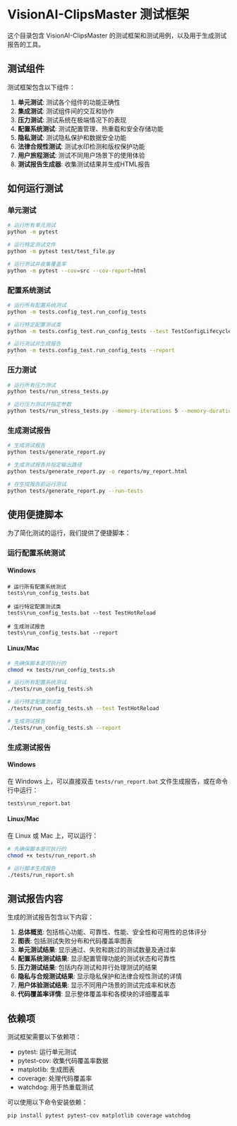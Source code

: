 # VisionAI-ClipsMaster 测试框架

这个目录包含 VisionAI-ClipsMaster 的测试框架和测试用例，以及用于生成测试报告的工具。

## 测试组件

测试框架包含以下组件：

1. **单元测试**: 测试各个组件的功能正确性
2. **集成测试**: 测试组件间的交互和协作
3. **压力测试**: 测试系统在极端情况下的表现
4. **配置系统测试**: 测试配置管理、热重载和安全存储功能
5. **隐私测试**: 测试隐私保护和数据安全功能
6. **法律合规性测试**: 测试水印检测和版权保护功能
7. **用户旅程测试**: 测试不同用户场景下的使用体验
8. **测试报告生成器**: 收集测试结果并生成HTML报告

## 如何运行测试

### 单元测试

```bash
# 运行所有单元测试
python -m pytest

# 运行特定测试文件
python -m pytest test/test_file.py

# 运行测试并收集覆盖率
python -m pytest --cov=src --cov-report=html
```

### 配置系统测试

```bash
# 运行所有配置系统测试
python -m tests.config_test.run_config_tests

# 运行特定配置测试类
python -m tests.config_test.run_config_tests --test TestConfigLifecycle

# 运行测试并生成报告
python -m tests.config_test.run_config_tests --report
```

### 压力测试

```bash
# 运行所有压力测试
python tests/run_stress_tests.py

# 运行压力测试并指定参数
python tests/run_stress_tests.py --memory-iterations 5 --memory-duration 60 --threads 16
```

### 生成测试报告

```bash
# 生成测试报告
python tests/generate_report.py

# 生成测试报告并指定输出路径
python tests/generate_report.py -o reports/my_report.html

# 在生成报告前运行测试
python tests/generate_report.py --run-tests
```

## 使用便捷脚本

为了简化测试的运行，我们提供了便捷脚本：

### 运行配置系统测试

#### Windows

```batch
# 运行所有配置系统测试
tests\run_config_tests.bat

# 运行特定配置测试类
tests\run_config_tests.bat --test TestHotReload

# 生成测试报告
tests\run_config_tests.bat --report
```

#### Linux/Mac

```bash
# 先确保脚本是可执行的
chmod +x tests/run_config_tests.sh

# 运行所有配置系统测试
./tests/run_config_tests.sh

# 运行特定配置测试类
./tests/run_config_tests.sh --test TestHotReload

# 生成测试报告
./tests/run_config_tests.sh --report
```

### 生成测试报告

#### Windows

在 Windows 上，可以直接双击 `tests/run_report.bat` 文件生成报告，或在命令行中运行：

```batch
tests\run_report.bat
```

#### Linux/Mac

在 Linux 或 Mac 上，可以运行：

```bash
# 先确保脚本是可执行的
chmod +x tests/run_report.sh

# 运行脚本生成报告
./tests/run_report.sh
```

## 测试报告内容

生成的测试报告包含以下内容：

1. **总体概览**: 包括核心功能、可靠性、性能、安全性和可用性的总体评分
2. **图表**: 包括测试失败分布和代码覆盖率图表
3. **单元测试结果**: 显示通过、失败和跳过的测试数量及通过率
4. **配置系统测试结果**: 显示配置管理功能的测试状态和可靠性
5. **压力测试结果**: 包括内存测试和并行处理测试的结果
6. **隐私与合规测试结果**: 显示隐私保护和法律合规性测试的详情
7. **用户体验测试结果**: 显示不同用户场景的测试完成率和状态
8. **代码覆盖率详情**: 显示整体覆盖率和各模块的详细覆盖率

## 依赖项

测试框架需要以下依赖项：

- pytest: 运行单元测试
- pytest-cov: 收集代码覆盖率数据
- matplotlib: 生成图表
- coverage: 处理代码覆盖率
- watchdog: 用于热重载测试

可以使用以下命令安装依赖：

```bash
pip install pytest pytest-cov matplotlib coverage watchdog
``` 